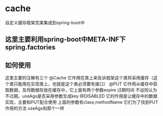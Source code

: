 # cache
自定义缓存框架完美集成到spring-boot中
## 这里主要利用spring-boot中META-INF下spring.factories

## 如何使用
这里主要的注解有三个
@Cache 它作用在类上来告诉框架这个类将采用缓存（这个类只能用在实现类上，也就是这个类必须要有接口）
@PUT 它作用从缓存中获取数据，及将数据存放在缓存中，它上面有两个参数expire 过期时间 不设则认为不过期，useAgs是否采用参数生成key
@DISABLED 它的作用是让缓存中的数据实现，主要和PUT配合使用 上面的参数有class,methodName 它们为了找到PUT作用的方法 useAgs和那个一样
